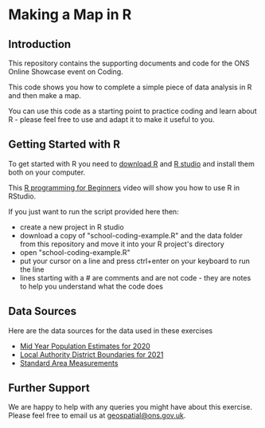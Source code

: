 # Making a Map in R


## Introduction
This repository contains the supporting documents and code for the ONS Online Showcase event on Coding. 

This code shows you how to complete a simple piece of data analysis in R and then make a map.

You can use this code as a starting point to practice coding and learn about R - please feel free to use and adapt it to make it useful to you.

## Getting Started with R
To get started with R you need to [download R](https://www.r-project.org/) and [R studio](https://www.rstudio.com/) and install them both on your computer. 

This [R programming for Beginners](https://www.youtube.com/watch?v=BvKETZ6kr9Q) video will show you how to use R in RStudio. 

If you just want to run the script provided here then:
 * create a new project in R studio
 * download a copy of "school-coding-example.R" and the data folder from this repository and move it into your R project's directory
 * open "school-coding-example.R"
 * put your cursor on a line and press ctrl+enter on your keyboard to run the line
 * lines starting with a # are comments and are not code - they are notes to help you understand what the code does
 
 
 ## Data Sources
 Here are the data sources for the data used in these exercises
 * [Mid Year Population Estimates for 2020](https://www.ons.gov.uk/peoplepopulationandcommunity/populationandmigration/populationestimates/datasets/populationestimatesforukenglandandwalesscotlandandnorthernireland)
 * [Local Authority District Boundaries for 2021](https://geoportal.statistics.gov.uk/datasets/ons::local-authority-districts-december-2021-gb-bgc/explore)
 * [Standard Area Measurements](https://geoportal.statistics.gov.uk/datasets/standard-area-measurements-latest-for-administrative-areas-in-the-united-kingdom-v2/about)

## Further Support
We are happy to help with any queries you might have about this exercise. Please feel free to email us at geospatial@ons.gov.uk.
